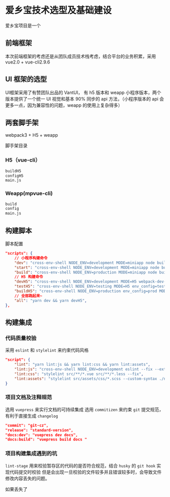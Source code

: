 # 爱乡宝技术选型及基础建设

爱乡宝项目是一个

## 前端框架

本次前端框架的考虑还是从团队成员技术栈考虑，结合平台的业务积累，采用 vue2.0 + vue-cli2.9.6

## UI 框架的选型

UI框架采用了有赞团队出品的 VantUI， 有 h5 版本和 weapp 小程序版本，两个版本提供了一个统一 UI 视觉和基本 90% 同步的 api 方法，（小程序版本的 api 会更多一点，因为兼容性的问题，weapp 的使用上复杂得多）

## 两套脚手架

webpack3 + H5 + weapp

脚手架目录

### H5（vue-cli）

```bash
buildH5
configH5
main.js
```

### Weapp(mpvue-cli)

```bash
build
config
main.js
```

## 构建脚本

脚本配置

```json
"scripts": {
    // 小程序构建命令
    "dev": "cross-env-shell NODE_ENV=development MODE=miniapp node build/dev-server.js",
    "start": "cross-env-shell NODE_ENV=development MODE=miniapp node build/dev-server.js",
    "build": "cross-env-shell NODE_ENV=production MODE=miniapp node build/build.js",
    // H5 构建命令
    "devH5": "cross-env-shell NODE_ENV=development MODE=H5 webpack-dev-server --inline --progress --config buildH5/webpack.devH5.conf.js",
    "testH5": "cross-env-shell NODE_ENV=testing MODE=H5 env_config=test node buildH5/build.js",
    "buildH5": "cross-env-shell NODE_ENV=production env_config=prod MODE=H5 node buildH5/build.js",
    // 全部跑起来~
    "all": "yarn dev && yarn devH5",
},
```

## 构建集成

### 代码质量校验

采用 `eslint` 和 `stylelint` 来约束代码风格

```json
"script": {
    "lint": "yarn lint:js && yarn lint:css && yarn lint:assets",
    "lint:js": "cross-env-shell NODE_ENV=development eslint --fix --ext .js,.vue src",
    "lint:css": "stylelint src/**/*.vue src/**/*.less --fix",
    "lint:assets": "stylelint src/assets/css/*.scss --custom-syntax ./node_modules/postcss-scss --fix",
}

```

### 项目文档及注释规范

选用 `vuepress` 来实行文档的可持续集成
选用 `commitizen` 来约束 `git` 提交规范，有利于直接生成 `changelog`

```json
"commit": "git-cz",
"release": "standard-version",
"docs:dev": "vuepress dev docs",
"docs:build": "vuepress build docs "
```

### 项目构建集成遇到的坑

`lint-stage` 用来校验暂存区的代码的是否符合规范，结合 `husky` 的 `git hook` 实现代码提交时校验
但是会出现一旦校验的文件较多并且错误较多时，会导致文件修改内容丢失的问题。

如果丢失了
